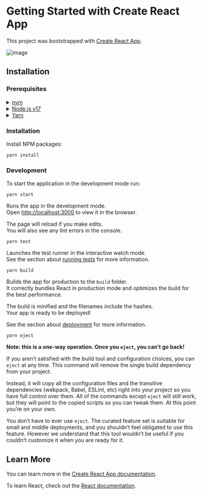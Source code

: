 # Getting Started with Create React App

This project was bootstrapped with [Create React App](https://github.com/facebook/create-react-app).

![image](https://user-images.githubusercontent.com/23036679/217615684-74868b2f-cc99-4df4-9f26-4c6a92f82cbc.png)



## Installation

### Prerequisites

<details>
  <summary><a href="https://github.com/nvm-sh/nvm">nvm</a></summary>

  ```shell
  brew install nvm
  ```

</details>
<details>
  <summary><a href="https://nodejs.org/en/">Node.js v17</a></summary>

  ```shell
  nvm install v17.4.0
  ```

</details>
<details>
  <summary><a href="https://yarnpkg.com/">Yarn</a></summary>

  ```shell
  npm install --global yarn
  ```

</details>

### Installation

Install NPM packages:

```shell
yarn install
```

### Development

To start the application in the development mode run:

```shell
yarn start
```

Runs the app in the development mode.\
Open [http://localhost:3000](http://localhost:3000) to view it in the browser.

The page will reload if you make edits.\
You will also see any lint errors in the console.

```shell
yarn test
```

Launches the test runner in the interactive watch mode.\
See the section about [running tests](https://facebook.github.io/create-react-app/docs/running-tests) for more information.

```shell
yarn build
```

Builds the app for production to the `build` folder.\
It correctly bundles React in production mode and optimizes the build for the best performance.

The build is minified and the filenames include the hashes.\
Your app is ready to be deployed!

See the section about [deployment](https://facebook.github.io/create-react-app/docs/deployment) for more information.

```shell
yarn eject
```

**Note: this is a one-way operation. Once you `eject`, you can’t go back!**

If you aren’t satisfied with the build tool and configuration choices, you can `eject` at any time. This command will remove the single build dependency from your project.

Instead, it will copy all the configuration files and the transitive dependencies (webpack, Babel, ESLint, etc) right into your project so you have full control over them. All of the commands except `eject` will still work, but they will point to the copied scripts so you can tweak them. At this point you’re on your own.

You don’t have to ever use `eject`. The curated feature set is suitable for small and middle deployments, and you shouldn’t feel obligated to use this feature. However we understand that this tool wouldn’t be useful if you couldn’t customize it when you are ready for it.

## Learn More

You can learn more in the [Create React App documentation](https://facebook.github.io/create-react-app/docs/getting-started).

To learn React, check out the [React documentation](https://reactjs.org/).
